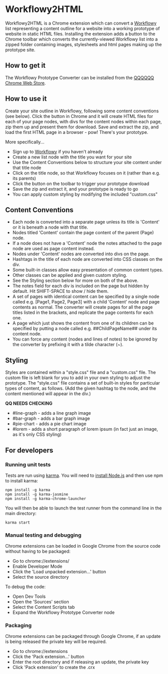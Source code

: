 # Workflowy2HTML

Workflowy2HTML is a Chrome extension which can convert a [Workflowy](https://workflowy.com/) list representing a content outline for a website into a working prototype of website in static HTML files. Installing the extension adds a button to the Chrome toolbar which converts the currently-viewed Workflowy list into a zipped folder containing images, stylesheets and html pages making up the prototype site.

## How to get it
The Workflowy Prototype Converter can be installed from the [QQQQQQ Chrome Web Store](https://chrome.google.com/webstore/category/apps).

## How to use it
Create your site outline in Workflowy, following some content conventions (see below). Click the button in Chrome and it will create HTML files for each of your page nodes, with divs for the content nodes within each page, zip them up and present them for download. Save and extract the zip, and load the first HTML page in a browser - pow! There's your prototype.

More specifically...
* Sign up to [Workflowy](https://workflowy.com/) if you haven't already
* Create a new list node with the title you want for your site
* Use the Content Conventions below to structure your site content under that title node
* Click on the title node, so that Workflowy focuses on it (rather than e.g. its parents)
* Click the button on the toolbar to trigger your prototype download
* Save the zip and extract it, and your prototype is ready to go
* You can apply custom styling by modifying the included "custom.css"

## Content Conventions
* Each node is converted into a separate page unless its title is 'Content' or it is beneath a node with that title.
* Nodes titled 'Content' contain the page content of the parent (Page) node.
 * If a node does not have a 'Content' node the notes attached to the page node are used as page content instead.
* Nodes under 'Content' nodes are converted into divs on the page.
* Hashtags in the title of each node are converted into CSS classes on the div.
 * Some built-in classes allow easy presentation of common content types.
 * Other classes can be applied and given custom styling.
 * See the Styling section below for more on both of the above.
* The notes field for each div is included on the page but hidden by default. Hit SHIFT-SPACE to show / hide them.
* A set of pages with identical content can be specified by a single node called e.g. [Page1, Page2, Page3] with a child 'Content' node and page contents as normal. The converter will create pages for all the page titles listed in the brackets, and replicate the page contents for each one.
* A page which just shows the content from one of its children can be specified by putting a node called e.g. ##ChildPageName## under its content node.
* You can force any content (nodes and lines of notes) to be ignored by the converter by prefixing it with a tilde character (~).

## Styling

Styles are contained within a "style.css" file and a "custom.css" file. The custom file is left blank for you to add in your own styling to adjust the prototype. The "style.css" file contains a set of built-in styles for particular types of content, as follows. (Add the given hashtag to the node, and the content mentioned will appear in the div.)

**QQ NEEDS CHECKING**

* #line-graph - adds a line graph image
* #bar-graph - adds a bar graph image
* #pie-chart - adds a pie chart image
* #lorem - adds a short paragraph of lorem ipsum (in fact just an image, as it's only CSS styling)


## For developers
### Running unit tests
Tests are run using [karma](http://karma-runner.github.io/0.13/index.html). You will need to [install Node.js](https://docs.npmjs.com/getting-started/installing-node) and then use npm to install karma:

```
npm install -g karma
npm install -g karma-jasmine
npm install -g karma-chrome-launcher
```
You will then be able to launch the test runner from the command line in the main directory:
```
karma start
```
### Manual testing and debugging
Chrome extensions can be loaded in Google Chrome from the source code without having to be packaged: 
* Go to chrome://extensions/
* Enable Developer Mode
* Click the 'Load unpacked extension...' button
* Select the source directory

To debug the code:
* Open Dev Tools
* Open the 'Sources' section
* Select the Content Scripts tab
* Expand the Workflowy Prototype Converter node

### Packaging
Chrome extensions can be packaged through Google Chrome, if an update is being released the private key will be required.
* Go to chrome://extensions
* Click the 'Pack extension...' button
* Enter the root directory and if releasing an update, the private key
* Click 'Pack extension' to create the .crx
